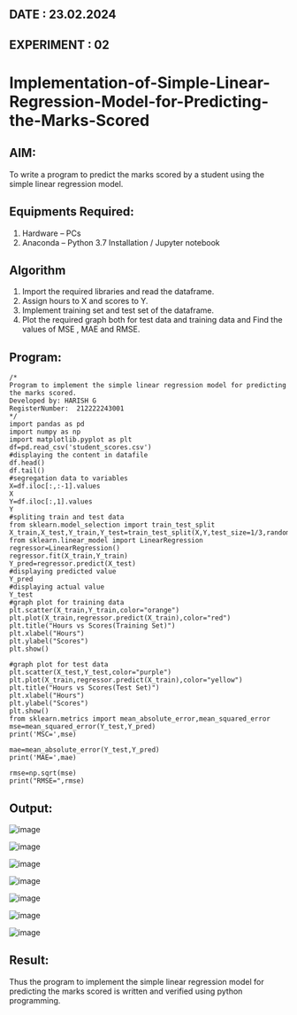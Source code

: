 ## DATE : 23.02.2024
## EXPERIMENT : 02

# Implementation-of-Simple-Linear-Regression-Model-for-Predicting-the-Marks-Scored

## AIM:
To write a program to predict the marks scored by a student using the simple linear regression model.

## Equipments Required:
1. Hardware – PCs
2. Anaconda – Python 3.7 Installation / Jupyter notebook

## Algorithm
1. Import the required libraries and read the dataframe.
2. Assign hours to X and scores to Y.
3. Implement training set and test set of the dataframe.
4. Plot the required graph both for test data and training data and Find the values of MSE , MAE and RMSE.

## Program:
```
/*
Program to implement the simple linear regression model for predicting the marks scored.
Developed by: HARISH G
RegisterNumber:  212222243001
*/
import pandas as pd
import numpy as np
import matplotlib.pyplot as plt
df=pd.read_csv('student_scores.csv')
#displaying the content in datafile
df.head()
df.tail()
#segregation data to variables
X=df.iloc[:,:-1].values
X
Y=df.iloc[:,1].values
Y
#spliting train and test data
from sklearn.model_selection import train_test_split
X_train,X_test,Y_train,Y_test=train_test_split(X,Y,test_size=1/3,random_state=0)
from sklearn.linear_model import LinearRegression
regressor=LinearRegression()
regressor.fit(X_train,Y_train)
Y_pred=regressor.predict(X_test)
#displaying predicted value
Y_pred
#displaying actual value
Y_test
#graph plot for training data
plt.scatter(X_train,Y_train,color="orange")
plt.plot(X_train,regressor.predict(X_train),color="red")
plt.title("Hours vs Scores(Training Set)")
plt.xlabel("Hours")
plt.ylabel("Scores")
plt.show()

#graph plot for test data
plt.scatter(X_test,Y_test,color="purple")
plt.plot(X_train,regressor.predict(X_train),color="yellow")
plt.title("Hours vs Scores(Test Set)")
plt.xlabel("Hours")
plt.ylabel("Scores")
plt.show()
from sklearn.metrics import mean_absolute_error,mean_squared_error
mse=mean_squared_error(Y_test,Y_pred)
print('MSC=',mse)

mae=mean_absolute_error(Y_test,Y_pred)
print('MAE=',mae)

rmse=np.sqrt(mse)
print("RMSE=",rmse)
```

## Output:
![image](https://github.com/Harish2404lll/Implementation-of-Simple-Linear-Regression-Model-for-Predicting-the-Marks-Scored/assets/141472096/82c171fd-a331-4bc4-83b4-beb5893e0239)

![image](https://github.com/Harish2404lll/Implementation-of-Simple-Linear-Regression-Model-for-Predicting-the-Marks-Scored/assets/141472096/71bb664f-a76a-4419-9ea4-887dd625268d)

![image](https://github.com/Harish2404lll/Implementation-of-Simple-Linear-Regression-Model-for-Predicting-the-Marks-Scored/assets/141472096/832c21f5-6c17-4971-805d-09f634788907)

![image](https://github.com/Harish2404lll/Implementation-of-Simple-Linear-Regression-Model-for-Predicting-the-Marks-Scored/assets/141472096/4e91b9b3-adce-4621-8ac1-c06e9c133504)

![image](https://github.com/Harish2404lll/Implementation-of-Simple-Linear-Regression-Model-for-Predicting-the-Marks-Scored/assets/141472096/c9b33cd6-15e7-45c6-8e76-5e5e7854178c)

![image](https://github.com/Harish2404lll/Implementation-of-Simple-Linear-Regression-Model-for-Predicting-the-Marks-Scored/assets/141472096/6acfcd29-e767-489f-b539-0ef499dddbef)

![image](https://github.com/Harish2404lll/Implementation-of-Simple-Linear-Regression-Model-for-Predicting-the-Marks-Scored/assets/141472096/55673e75-0b52-4451-84b4-58dfce721b6b)

## Result:
Thus the program to implement the simple linear regression model for predicting the marks scored is written and verified using python programming.

